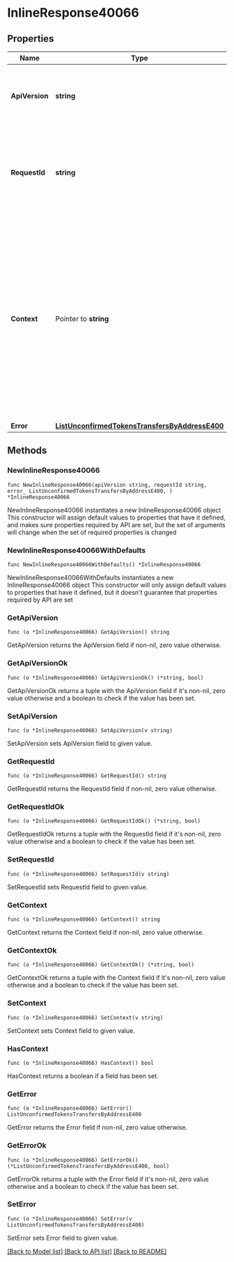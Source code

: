 # InlineResponse40066

## Properties

Name | Type | Description | Notes
------------ | ------------- | ------------- | -------------
**ApiVersion** | **string** | Specifies the version of the API that incorporates this endpoint. | 
**RequestId** | **string** | Defines the ID of the request. The &#x60;requestId&#x60; is generated by Crypto APIs and it&#39;s unique for every request. | 
**Context** | Pointer to **string** | In batch situations the user can use the context to correlate responses with requests. This property is present regardless of whether the response was successful or returned as an error. &#x60;context&#x60; is specified by the user. | [optional] 
**Error** | [**ListUnconfirmedTokensTransfersByAddressE400**](ListUnconfirmedTokensTransfersByAddressE400.md) |  | 

## Methods

### NewInlineResponse40066

`func NewInlineResponse40066(apiVersion string, requestId string, error_ ListUnconfirmedTokensTransfersByAddressE400, ) *InlineResponse40066`

NewInlineResponse40066 instantiates a new InlineResponse40066 object
This constructor will assign default values to properties that have it defined,
and makes sure properties required by API are set, but the set of arguments
will change when the set of required properties is changed

### NewInlineResponse40066WithDefaults

`func NewInlineResponse40066WithDefaults() *InlineResponse40066`

NewInlineResponse40066WithDefaults instantiates a new InlineResponse40066 object
This constructor will only assign default values to properties that have it defined,
but it doesn't guarantee that properties required by API are set

### GetApiVersion

`func (o *InlineResponse40066) GetApiVersion() string`

GetApiVersion returns the ApiVersion field if non-nil, zero value otherwise.

### GetApiVersionOk

`func (o *InlineResponse40066) GetApiVersionOk() (*string, bool)`

GetApiVersionOk returns a tuple with the ApiVersion field if it's non-nil, zero value otherwise
and a boolean to check if the value has been set.

### SetApiVersion

`func (o *InlineResponse40066) SetApiVersion(v string)`

SetApiVersion sets ApiVersion field to given value.


### GetRequestId

`func (o *InlineResponse40066) GetRequestId() string`

GetRequestId returns the RequestId field if non-nil, zero value otherwise.

### GetRequestIdOk

`func (o *InlineResponse40066) GetRequestIdOk() (*string, bool)`

GetRequestIdOk returns a tuple with the RequestId field if it's non-nil, zero value otherwise
and a boolean to check if the value has been set.

### SetRequestId

`func (o *InlineResponse40066) SetRequestId(v string)`

SetRequestId sets RequestId field to given value.


### GetContext

`func (o *InlineResponse40066) GetContext() string`

GetContext returns the Context field if non-nil, zero value otherwise.

### GetContextOk

`func (o *InlineResponse40066) GetContextOk() (*string, bool)`

GetContextOk returns a tuple with the Context field if it's non-nil, zero value otherwise
and a boolean to check if the value has been set.

### SetContext

`func (o *InlineResponse40066) SetContext(v string)`

SetContext sets Context field to given value.

### HasContext

`func (o *InlineResponse40066) HasContext() bool`

HasContext returns a boolean if a field has been set.

### GetError

`func (o *InlineResponse40066) GetError() ListUnconfirmedTokensTransfersByAddressE400`

GetError returns the Error field if non-nil, zero value otherwise.

### GetErrorOk

`func (o *InlineResponse40066) GetErrorOk() (*ListUnconfirmedTokensTransfersByAddressE400, bool)`

GetErrorOk returns a tuple with the Error field if it's non-nil, zero value otherwise
and a boolean to check if the value has been set.

### SetError

`func (o *InlineResponse40066) SetError(v ListUnconfirmedTokensTransfersByAddressE400)`

SetError sets Error field to given value.



[[Back to Model list]](../README.md#documentation-for-models) [[Back to API list]](../README.md#documentation-for-api-endpoints) [[Back to README]](../README.md)


